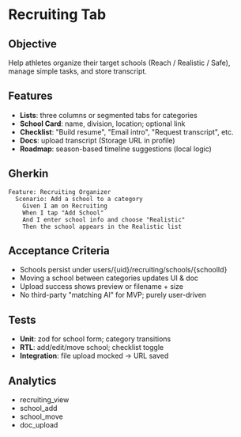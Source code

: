 # Recruiting Tab

## Objective
Help athletes organize their target schools (Reach / Realistic / Safe), manage simple tasks, and store transcript.

## Features
- **Lists**: three columns or segmented tabs for categories
- **School Card**: name, division, location; optional link
- **Checklist**: "Build resume", "Email intro", "Request transcript", etc.
- **Docs**: upload transcript (Storage URL in profile)
- **Roadmap**: season-based timeline suggestions (local logic)

## Gherkin
```gherkin
Feature: Recruiting Organizer
  Scenario: Add a school to a category
    Given I am on Recruiting
    When I tap "Add School"
    And I enter school info and choose "Realistic"
    Then the school appears in the Realistic list
```

## Acceptance Criteria
- Schools persist under users/{uid}/recruiting/schools/{schoolId}
- Moving a school between categories updates UI & doc
- Upload success shows preview or filename + size
- No third-party "matching AI" for MVP; purely user-driven

## Tests
- **Unit**: zod for school form; category transitions
- **RTL**: add/edit/move school; checklist toggle
- **Integration**: file upload mocked → URL saved

## Analytics
- recruiting_view
- school_add
- school_move
- doc_upload
